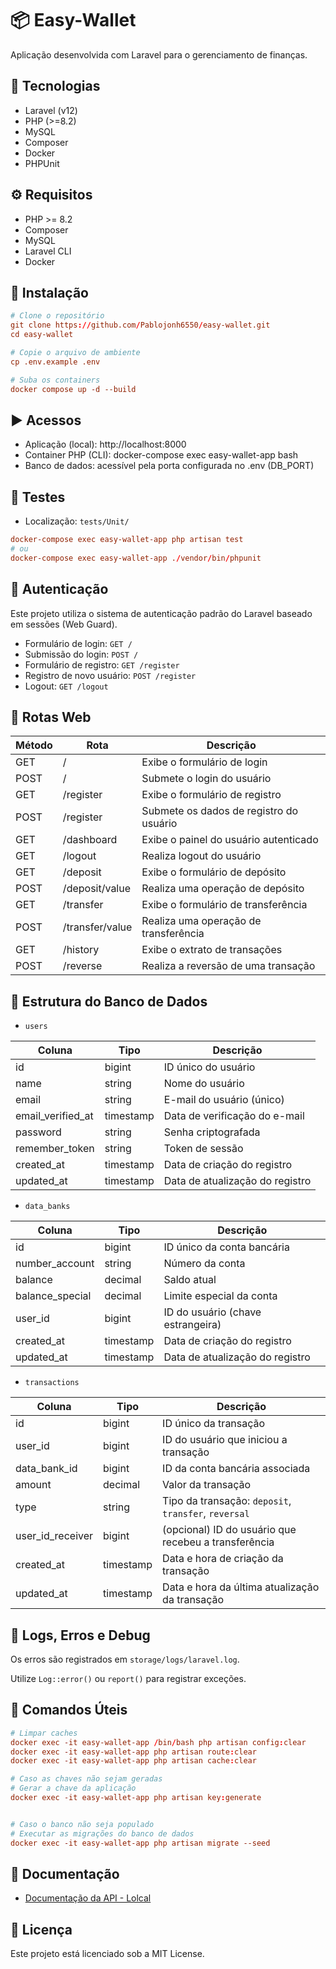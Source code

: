 # 📦 Easy-Wallet

Aplicação desenvolvida com Laravel para o gerenciamento de finanças.

## 🚀 Tecnologias

-   Laravel (v12)
-   PHP (>=8.2)
-   MySQL
-   Composer
-   Docker
-   PHPUnit

## ⚙️ Requisitos

-   PHP >= 8.2
-   Composer
-   MySQL
-   Laravel CLI
-   Docker

## 🚧 Instalação

```conf
# Clone o repositório
git clone https://github.com/Pablojonh6550/easy-wallet.git
cd easy-wallet

# Copie o arquivo de ambiente
cp .env.example .env

# Suba os containers
docker compose up -d --build
```

## ▶️ Acessos

-   Aplicação (local): http://localhost:8000
-   Container PHP (CLI): docker-compose exec easy-wallet-app bash
-   Banco de dados: acessível pela porta configurada no .env (DB_PORT)

## 🧪 Testes

-   Localização: `tests/Unit/`

```conf
docker-compose exec easy-wallet-app php artisan test
# ou
docker-compose exec easy-wallet-app ./vendor/bin/phpunit

```

## 🔐 Autenticação

Este projeto utiliza o sistema de autenticação padrão do Laravel baseado em sessões (Web Guard).

-   Formulário de login: `GET /`
-   Submissão do login: `POST /`
-   Formulário de registro: `GET /register`
-   Registro de novo usuário: `POST /register`
-   Logout: `GET /logout`

## 📌 Rotas Web

| Método | Rota            | Descrição                               |
| ------ | --------------- | --------------------------------------- |
| GET    | /               | Exibe o formulário de login             |
| POST   | /               | Submete o login do usuário              |
| GET    | /register       | Exibe o formulário de registro          |
| POST   | /register       | Submete os dados de registro do usuário |
| GET    | /dashboard      | Exibe o painel do usuário autenticado   |
| GET    | /logout         | Realiza logout do usuário               |
| GET    | /deposit        | Exibe o formulário de depósito          |
| POST   | /deposit/value  | Realiza uma operação de depósito        |
| GET    | /transfer       | Exibe o formulário de transferência     |
| POST   | /transfer/value | Realiza uma operação de transferência   |
| GET    | /history        | Exibe o extrato de transações           |
| POST   | /reverse        | Realiza a reversão de uma transação     |

## 📄 Estrutura do Banco de Dados

-   `users`

| Coluna            | Tipo      | Descrição                       |
| ----------------- | --------- | ------------------------------- |
| id                | bigint    | ID único do usuário             |
| name              | string    | Nome do usuário                 |
| email             | string    | E-mail do usuário (único)       |
| email_verified_at | timestamp | Data de verificação do e-mail   |
| password          | string    | Senha criptografada             |
| remember_token    | string    | Token de sessão                 |
| created_at        | timestamp | Data de criação do registro     |
| updated_at        | timestamp | Data de atualização do registro |

-   `data_banks`

| Coluna          | Tipo      | Descrição                         |
| --------------- | --------- | --------------------------------- |
| id              | bigint    | ID único da conta bancária        |
| number_account  | string    | Número da conta                   |
| balance         | decimal   | Saldo atual                       |
| balance_special | decimal   | Limite especial da conta          |
| user_id         | bigint    | ID do usuário (chave estrangeira) |
| created_at      | timestamp | Data de criação do registro       |
| updated_at      | timestamp | Data de atualização do registro   |

-   `transactions`

| Coluna           | Tipo      | Descrição                                            |
| ---------------- | --------- | ---------------------------------------------------- |
| id               | bigint    | ID único da transação                                |
| user_id          | bigint    | ID do usuário que iniciou a transação                |
| data_bank_id     | bigint    | ID da conta bancária associada                       |
| amount           | decimal   | Valor da transação                                   |
| type             | string    | Tipo da transação: `deposit`, `transfer`, `reversal` |
| user_id_receiver | bigint    | (opcional) ID do usuário que recebeu a transferência |
| created_at       | timestamp | Data e hora de criação da transação                  |
| updated_at       | timestamp | Data e hora da última atualização da transação       |

## 🐞 Logs, Erros e Debug

Os erros são registrados em `storage/logs/laravel.log`.

Utilize `Log::error()` ou `report()` para registrar exceções.

## 🧰 Comandos Úteis

```conf
# Limpar caches
docker exec -it easy-wallet-app /bin/bash php artisan config:clear
docker exec -it easy-wallet-app php artisan route:clear
docker exec -it easy-wallet-app php artisan cache:clear

# Caso as chaves não sejam geradas
# Gerar a chave da aplicação
docker exec -it easy-wallet-app php artisan key:generate


# Caso o banco não seja populado
# Executar as migrações do banco de dados
docker exec -it easy-wallet-app php artisan migrate --seed
```

## 📄 Documentação

-   [Documentação da API - Lolcal](public/documentation/)

## 🧾 Licença

Este projeto está licenciado sob a MIT License.
